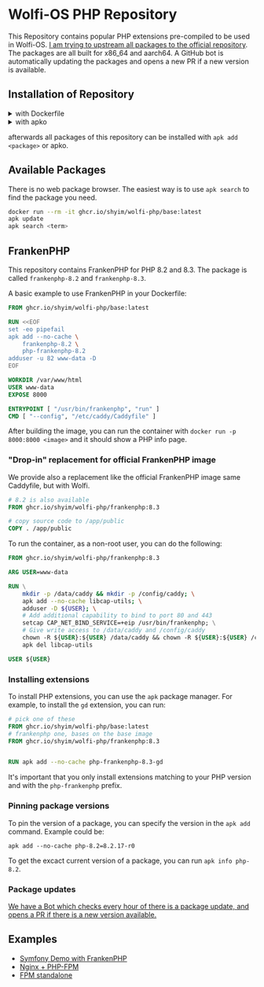 # Wolfi-OS PHP Repository

This Repository contains popular PHP extensions pre-compiled to be used in Wolfi-OS. [I am trying to upstream all packages to the official repository](https://github.com/wolfi-dev/os/pulls?q=+is%3Apr+author%3Ashyim+).
The packages are all built for x86_64 and aarch64. A GitHub bot is automatically updating the packages and opens a new PR if a new version is available.

## Installation of Repository

<details>
  <summary>with Dockerfile</summary>

```docker
FROM cgr.dev/chainguard/wolfi-base

RUN echo "https://wolfi.shyim.me" >> /etc/apk/repositories && \
cat <<EOF > /etc/apk/keys/php-signing.rsa.pub
-----BEGIN PUBLIC KEY-----
MIICIjANBgkqhkiG9w0BAQEFAAOCAg8AMIICCgKCAgEA9s0rytmiqI5l6IgwLqiD
ecg3jwDIHWfzVmzfedTen4KW5MkmUVXgFXbmegD/e4arNzqkw2tpqIkYgKO4G5MF
wMvfvx4NP/dDBmEwRkqiq53+TfiaLZQYpotZy1Zrb7GHQBIQ+hK1ekN+WFBOmhd5
fwdPPBLbG1aOjigyydLdriLCDOf7mo7OZq7K42Ima2/Mp/Cdb12JswxIc5XYuJwX
35grsQy7dcli7QUbh20f/teB0hMb70V9RanXf2I8lzZ74djHMlDk6lJ0blBA8Wzl
P0m+yznoGIcSvix18XO78/TlbEajH/m8w4mjrNsgzeRlMeexOz0JO6fn7FtcRh3X
QmgAQ5QRy3ioZ1haEdr+oLlEOGUlmG1xdnpRCPAb8L0Xu7qDJr8Sm7DKPpzM5Jc4
k8/WCHJzsmOYPSV83itxTk6hfiMY5L/IsJsOe9/ZzUxmpiLEY5NSjiS+jSu/I492
PePYfiX/on7GNEzbRRaQzQ9cwKSKswpXxkk8dPQUTDPZ4SGclJzE0Yle/utQ4AJM
vMYK/ceaMC56CvEfoUmH3o2H0Y8MRhEE0hQ7xmIWlTfgJx256ToXG3auNVWs2Ax2
cwcAYarHaBAYoljBMyCqMWW+7nLCXoI0bAb0O4f2X2I6zpD2MsE7obLQA6l6x/X+
og/rYbYh7rDgqPyhAU8tJicCAwEAAQ==
-----END PUBLIC KEY-----
EOF

RUN ...
```

</details>


<details>
  <summary>with apko</summary>

[apko](https://github.com/chainguard-dev/apko)

```diff
contents:
  keyring:
    - https://packages.wolfi.dev/os/wolfi-signing.rsa.pub
+    - https://wolfi.shyim.me/php-signing.rsa.pub
  repositories:
    - https://packages.wolfi.dev/os
+    - https://wolfi.shyim.me
  packages:
    - wolfi-base
    - frankenphp-8.3
```

</details>

afterwards all packages of this repository can be installed with `apk add <package>` or apko.

## Available Packages

There is no web package browser. The easiest way is to use `apk search` to find the package you need.

```bash
docker run --rm -it ghcr.io/shyim/wolfi-php/base:latest
apk update
apk search <term>
```

## FrankenPHP

This repository contains FrankenPHP for PHP 8.2 and 8.3. The package is called `frankenphp-8.2` and `frankenphp-8.3`.

A basic example to use FrankenPHP in your Dockerfile:

```dockerfile
FROM ghcr.io/shyim/wolfi-php/base:latest

RUN <<EOF
set -eo pipefail
apk add --no-cache \
    frankenphp-8.2 \
    php-frankenphp-8.2
adduser -u 82 www-data -D
EOF

WORKDIR /var/www/html
USER www-data
EXPOSE 8000

ENTRYPOINT [ "/usr/bin/frankenphp", "run" ]
CMD [ "--config", "/etc/caddy/Caddyfile" ]
```

After building the image, you can run the container with `docker run -p 8000:8000 <image>` and it should show a PHP info page.

### "Drop-in" replacement for official FrankenPHP image

We provide also a replacement like the official FrankenPHP image same Caddyfile, but with Wolfi.

```dockerfile
# 8.2 is also available
FROM ghcr.io/shyim/wolfi-php/frankenphp:8.3

# copy source code to /app/public
COPY . /app/public
```

To run the container, as a non-root user, you can do the following:

```dockerfile
FROM ghcr.io/shyim/wolfi-php/frankenphp:8.3

ARG USER=www-data

RUN \
    mkdir -p /data/caddy && mkdir -p /config/caddy; \
    apk add --no-cache libcap-utils; \
	adduser -D ${USER}; \
	# Add additional capability to bind to port 80 and 443
	setcap CAP_NET_BIND_SERVICE=+eip /usr/bin/frankenphp; \
	# Give write access to /data/caddy and /config/caddy
	chown -R ${USER}:${USER} /data/caddy && chown -R ${USER}:${USER} /config/caddy; \
    apk del libcap-utils

USER ${USER}
```

### Installing extensions

To install PHP extensions, you can use the `apk` package manager. For example, to install the `gd` extension, you can run:

```dockerfile
# pick one of these
FROM ghcr.io/shyim/wolfi-php/base:latest
# frankenphp one, bases on the base image
FROM ghcr.io/shyim/wolfi-php/frankenphp:8.3


RUN apk add --no-cache php-frankenphp-8.3-gd
```

It's important that you only install extensions matching to your PHP version and with the `php-frankenphp` prefix.


### Pinning package versions

To pin the version of a package, you can specify the version in the `apk add` command. Example could be:

```shell
apk add --no-cache php-8.2=8.2.17-r0
```

To get the excact current version of a package, you can run `apk info php-8.2`.

### Package updates

[We have a Bot which checks every hour of there is a package update, and opens a PR if there is a new version available.](https://github.com/shyim/wolfi-php/actions/workflows/wolfictl-update-gh.yaml)

## Examples

- [Symfony Demo with FrankenPHP](examples/frankenphp-symfony-demo/README.md)
- [Nginx + PHP-FPM](examples/nginx-php-fpm/README.md)
- [FPM standalone](examples/fpm/README.md)